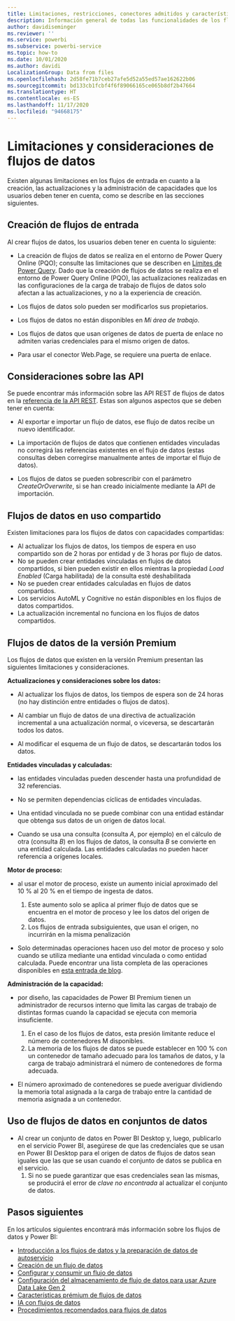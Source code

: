 ```yaml
---
title: Limitaciones, restricciones, conectores admitidos y características de los flujos de datos
description: Información general de todas las funcionalidades de los flujos de datos
author: davidiseminger
ms.reviewer: ''
ms.service: powerbi
ms.subservice: powerbi-service
ms.topic: how-to
ms.date: 10/01/2020
ms.author: davidi
LocalizationGroup: Data from files
ms.openlocfilehash: 2d58fe71b7ceb27afe5d52a55ed57ae162622b06
ms.sourcegitcommit: bd133cb1fcbf4f6f89066165ce065b8df2b47664
ms.translationtype: HT
ms.contentlocale: es-ES
ms.lasthandoff: 11/17/2020
ms.locfileid: "94668175"
---
```

# <a name="dataflows-limitations-and-considerations"></a>Limitaciones y consideraciones de flujos de datos

Existen algunas limitaciones en los flujos de entrada en cuanto a la creación, las actualizaciones y la administración de capacidades que los usuarios deben tener en cuenta, como se describe en las secciones siguientes.

## <a name="dataflow-authoring"></a>Creación de flujos de entrada

Al crear flujos de datos, los usuarios deben tener en cuenta lo siguiente:

* La creación de flujos de datos se realiza en el entorno de Power Query Online (PQO); consulte las limitaciones que se describen en [Límites de Power Query](/power-query/power-query-online-limits).
Dado que la creación de flujos de datos se realiza en el entorno de Power Query Online (PQO), las actualizaciones realizadas en las configuraciones de la carga de trabajo de flujos de datos solo afectan a las actualizaciones, y no a la experiencia de creación.

* Los flujos de datos solo pueden ser modificarlos sus propietarios.

* Los flujos de datos no están disponibles en *Mi área de trabajo*.

* Los flujos de datos que usan orígenes de datos de puerta de enlace no admiten varias credenciales para el mismo origen de datos.

* Para usar el conector Web.Page, se requiere una puerta de enlace.

## <a name="api-considerations"></a>Consideraciones sobre las API

Se puede encontrar más información sobre las API REST de flujos de datos en la [referencia de la API REST](/rest/api/power-bi/dataflows). Estas son algunos aspectos que se deben tener en cuenta:

* Al exportar e importar un flujo de datos, ese flujo de datos recibe un nuevo identificador.

* La importación de flujos de datos que contienen entidades vinculadas no corregirá las referencias existentes en el flujo de datos (estas consultas deben corregirse manualmente antes de importar el flujo de datos).

* Los flujos de datos se pueden sobrescribir con el parámetro *CreateOrOverwrite*, si se han creado inicialmente mediante la API de importación.

## <a name="dataflows-in-shared"></a>Flujos de datos en uso compartido

Existen limitaciones para los flujos de datos con capacidades compartidas:

* Al actualizar los flujos de datos, los tiempos de espera en uso compartido son de 2 horas por entidad y de 3 horas por flujo de datos.
* No se pueden crear entidades vinculadas en flujos de datos compartidos, si bien pueden existir en ellos mientras la propiedad *Load Enabled* (Carga habilitada) de la consulta esté deshabilitada
* No se pueden crear entidades calculadas en flujos de datos compartidos.
* Los servicios AutoML y Cognitive no están disponibles en los flujos de datos compartidos.
* La actualización incremental no funciona en los flujos de datos compartidos.

## <a name="dataflows-in-premium"></a>Flujos de datos de la versión Premium

Los flujos de datos que existen en la versión Premium presentan las siguientes limitaciones y consideraciones.

**Actualizaciones y consideraciones sobre los datos:**

* Al actualizar los flujos de datos, los tiempos de espera son de 24 horas (no hay distinción entre entidades o flujos de datos).

* Al cambiar un flujo de datos de una directiva de actualización incremental a una actualización normal, o viceversa, se descartarán todos los datos.

* Al modificar el esquema de un flujo de datos, se descartarán todos los datos.

**Entidades vinculadas y calculadas:**

* las entidades vinculadas pueden descender hasta una profundidad de 32 referencias.

* No se permiten dependencias cíclicas de entidades vinculadas.

* Una entidad vinculada no se puede combinar con una entidad estándar que obtenga sus datos de un origen de datos local.

* Cuando se usa una consulta (consulta *A*, por ejemplo) en el cálculo de otra (consulta *B*) en los flujos de datos, la consulta *B* se convierte en una entidad calculada. Las entidades calculadas no pueden hacer referencia a orígenes locales.


**Motor de proceso:**

* al usar el motor de proceso, existe un aumento inicial aproximado del 10 % al 20 % en el tiempo de ingesta de datos.

  1. Este aumento solo se aplica al primer flujo de datos que se encuentra en el motor de proceso y lee los datos del origen de datos.
  2. Los flujos de entrada subsiguientes, que usan el origen, no incurrirán en la misma penalización

* Solo determinadas operaciones hacen uso del motor de proceso y solo cuando se utiliza mediante una entidad vinculada o como entidad calculada. Puede encontrar una lista completa de las operaciones disponibles en [esta entrada de blog](http://petcu40.blogspot.com/2019/06/m-folding-in-enhanced-engine-of-power.html).


**Administración de la capacidad:**

* por diseño, las capacidades de Power BI Premium tienen un administrador de recursos interno que limita las cargas de trabajo de distintas formas cuando la capacidad se ejecuta con memoria insuficiente.

  1. En el caso de los flujos de datos, esta presión limitante reduce el número de contenedores M disponibles.
  2. La memoria de los flujos de datos se puede establecer en 100 % con un contenedor de tamaño adecuado para los tamaños de datos, y la carga de trabajo administrará el número de contenedores de forma adecuada.

* El número aproximado de contenedores se puede averiguar dividiendo la memoria total asignada a la carga de trabajo entre la cantidad de memoria asignada a un contenedor.

## <a name="dataflow-usage-in-datasets"></a>Uso de flujos de datos en conjuntos de datos

* Al crear un conjunto de datos en Power BI Desktop y, luego, publicarlo en el servicio Power BI, asegúrese de que las credenciales que se usan en Power BI Desktop para el origen de datos de flujos de datos sean iguales que las que se usan cuando el conjunto de datos se publica en el servicio.
  1. Si no se puede garantizar que esas credenciales sean las mismas, se producirá el error de *clave no encontrada* al actualizar el conjunto de datos.

## <a name="next-steps"></a>Pasos siguientes
En los artículos siguientes encontrará más información sobre los flujos de datos y Power BI:

* [Introducción a los flujos de datos y la preparación de datos de autoservicio](dataflows-introduction-self-service.md)
* [Creación de un flujo de datos](dataflows-create.md)
* [Configurar y consumir un flujo de datos](dataflows-configure-consume.md)
* [Configuración del almacenamiento de flujo de datos para usar Azure Data Lake Gen 2](dataflows-azure-data-lake-storage-integration.md)
* [Características prémium de flujos de datos](dataflows-premium-features.md)
* [IA con flujos de datos](dataflows-machine-learning-integration.md)
* [Procedimientos recomendados para flujos de datos](dataflows-best-practices.md)
